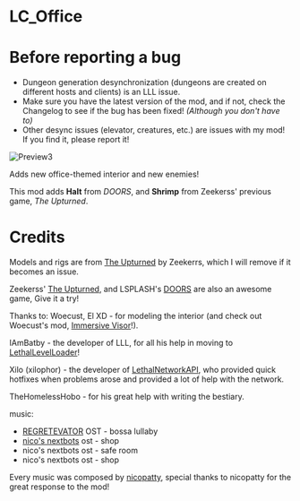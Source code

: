 # LC_Office

# Before reporting a bug
- Dungeon generation desynchronization (dungeons are created on different hosts and clients) is an LLL issue.
- Make sure you have the latest version of the mod, and if not, check the Changelog to see if the bug has been fixed! *(Although you don't have to)*
- Other desync issues (elevator, creatures, etc.) are issues with my mod! If you find it, please report it!

![Preview3](https://i.imgur.com/H6bvwwj.png)

Adds new office-themed interior and new enemies!

This mod adds **Halt** from *DOORS*, and **Shrimp** from Zeekerss' previous game, *The Upturned*.

# Credits

Models and rigs are from [The Upturned](https://store.steampowered.com/app/1717770/The_Upturned/) by Zeekerrs, which I will remove if it becomes an issue.

Zeekerss' [The Upturned](https://store.steampowered.com/app/1717770/The_Upturned/), and LSPLASH's [DOORS](https://www.roblox.com/games/6516141723/DOORS) are also an awesome game, Give it a try!


Thanks to:
Woecust, El XD - for modeling the interior (and check out Woecust's mod, [Immersive Visor](https://thunderstore.io/c/lethal-company/p/Woecust/Immersive_Visor)!).

IAmBatby - the developer of LLL, for all his help in moving to [LethalLevelLoader](https://thunderstore.io/c/lethal-company/p/IAmBatby/LethalLevelLoader)!

Xilo (xilophor) - the developer of [LethalNetworkAPI](https://thunderstore.io/c/lethal-company/p/xilophor/LethalNetworkAPI/), who provided quick hotfixes when problems arose and provided a lot of help with the network.

TheHomelessHobo - for his great help with writing the bestiary.


music:

+ [REGRETEVATOR](https://www.roblox.com/games/4972273297) OST - bossa lullaby
+ [nico's nextbots](https://www.roblox.com/games/10118559731) ost - shop
+ nico's nextbots ost - safe room
+ nico's nextbots ost - shop

Every music was composed by [nicopatty](https://twitter.com/1nicopatty), special thanks to nicopatty for the great response to the mod!
